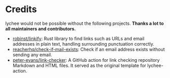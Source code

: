 # Credits

lychee would not be possible without the following projects.
**Thanks a lot to all maintainers and contributors.**

- [robinst/linkify]: Rust library to find links such as URLs and email addresses in plain text, handling surrounding punctuation correctly.
- [reacherhq/check-if-mail-exists]: Check if an email address exists without sending any email.
- [peter-evans/link-checker]: A GitHub action for link checking repository Markdown and HTML files. It served as the original template for lychee-action.

[robinst/linkify]: https://github.com/robinst/linkify
[reacherhq/check-if-mail-exists]: https://github.com/reacherhq/check-if-email-exists
[peter-evans/link-checker]: https://github.com/peter-evans/link-checker

